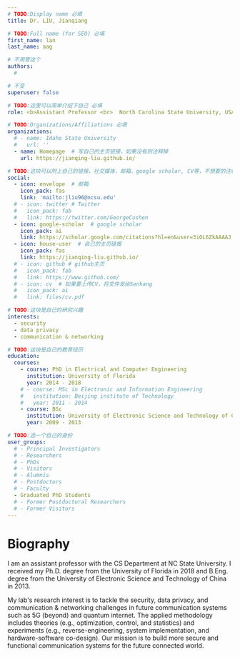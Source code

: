 ```yaml
---
# TODO:Display name 必填
title: Dr. LIU, Jianqiang

# TODO:Full name (for SEO) 必填
first_name: lan   
last_name: aag

# 不用管这个
authors:
  # 

# 不变
superuser: false

# TODO:这里可以简单介绍下自己 必填
role: <b>Assistant Professor <br>  North Carolina State University, USA</b>

# TODO:Organizations/Affiliations 必填
organizations:
  # - name: Idaho State University 
  #   url: ''
  - name: Homepage  # 写自己的主页链接，如果没有则注释掉
    url: https://jianqing-liu.github.io/

# TODO:这块可以附上自己的链接，社交媒体，邮箱，google scholar, CV等，不想要的注释掉即可
social:
  - icon: envelope  # 邮箱
    icon_pack: fas
    link: 'mailto:jliu96@ncsu.edu'
  # - icon: twitter # Twitter
  #   icon_pack: fab  
  #   link: https://twitter.com/GeorgeCushen
  - icon: google-scholar  # google scholar
    icon_pack: ai
    link: https://scholar.google.com/citations?hl=en&user=3iOL6ZkAAAAJ
  - icon: house-user  # 自己的主页链接
    icon_pack: fas
    link: https://jianqing-liu.github.io/
  # - icon: github # github主页
  #   icon_pack: fab   
  #   link: https://www.github.com/
  # - icon: cv  # 如果要上传CV，将文件发给Senkang
  #   icon_pack: ai
  #   link: files/cv.pdf

# TODO:这块是自己的研究兴趣
interests:
  - security
  - data privacy
  - communication & networking 

# TODO:这块是自己的教育经历
education:
  courses:
    - course: PhD in Electrical and Computer Engineering
      institution: University of Florida
      year: 2014 - 2018
    # - course: MSc in Electronic and Information Engineering 
    #   institution: Beijing institute of Technology
    #   year: 2011 - 2014
    - course: BSc 
      institution: University of Electronic Science and Technology of China
      year: 2009 - 2013

# TODO:选一个自己的身份
user_groups:
  # - Principal Investigators
  # - Researchers
  # - PhDs
  # - Visitors
  # - Alumnis
  # - Postdoctors
  # - Faculty
  - Graduated PhD Students
  # - Former Postdoctoral Researchers
  # - Former Visitors
---
```

<!-- TODO:写自己的Biography -->
# Biography
<!-- <p style="text-align:justify">  -->
I am an assistant professor with the CS Department at NC State University. I received my Ph.D. degree from the University of Florida in 2018 and B.Eng. degree from the University of Electronic Science and Technology of China in 2013.

My lab's research interest is to tackle the security, data privacy, and communication & networking challenges in future communication systems such as 5G (beyond) and quantum internet. The applied methodology includes theories (e.g., optimization, control, and statistics) and experiments (e.g., reverse-engineering, system implementation, and hardware-software co-design). Our mission is to build more secure and functional communication systems for the future connected world.
